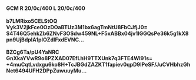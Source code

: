 #### GCM R 20/0c/400 L 20/0c/400
**b7LMRixo5CELStOQ**<br/>**Vyk3V2jkFce0OzDOaBTUz3M1bx6agTmNtU8FbCJfjJ0=**<br/>**S4T46Q5ehkZb6ZNvF3OSdw459NL+F5xABBx04jv1IGGQsPe36k5g1kX8pn9UjBdplA1pIOZdlFxdEVNC...**<br/><br/>
**BZCg6Ta/pU4YaNRC**<br/>**GnXkaYVwR9o8PZXAD07EfLhH9TTXUnk7q3FTE4Wl91s=**<br/>**+4muCqtLvdxgu6ko8H+TcJBGdZAZKT1fapiev0qpD9lPeSF/JuCVHbhzGhNet6494UFH2DPpZuwuuyMu...**